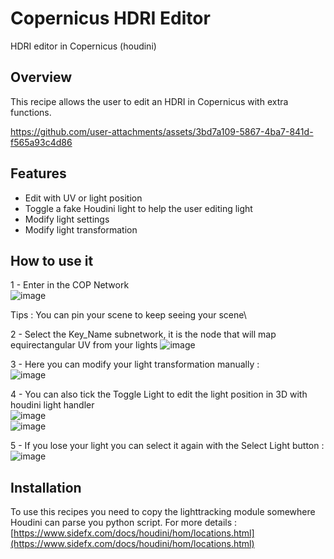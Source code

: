 # Copernicus HDRI Editor
HDRI editor in Copernicus (houdini)

## Overview

This recipe allows the user to edit an HDRI in Copernicus with extra functions.

https://github.com/user-attachments/assets/3bd7a109-5867-4ba7-841d-f565a93c4d86

## Features

- Edit with UV or light position
- Toggle a fake Houdini light to help the user editing light
- Modify light settings
- Modify light transformation

## How to use it

1 - Enter in the COP Network\
![image](https://github.com/user-attachments/assets/068c91f2-3b48-4c11-a323-a3e900259fcc)

Tips : You can pin your scene to keep seeing your scene\

2 - Select the Key_Name subnetwork, it is the node that will map equirectangular UV from your lights
![image](https://github.com/user-attachments/assets/687eeda1-9529-4406-90aa-8927eb7cc541)

3 - Here you can modify your light transformation manually :\
![image](https://github.com/user-attachments/assets/73e8e5a9-b76f-4255-8e10-e2f94645f0d8)

4 - You can also tick the Toggle Light to edit the light position in 3D with houdini light handler\
![image](https://github.com/user-attachments/assets/efb5216d-5ad4-4946-a590-1e2da1f4a319) \
![image](https://github.com/user-attachments/assets/4aba29bf-5460-4cc2-af4a-fc2e0eab1891)

5 - If you lose your light you can select it again with the Select Light button :\
![image](https://github.com/user-attachments/assets/dd7a0969-daa5-46b7-b397-58bb4aaa97d3)

## Installation

To use this recipes you need to copy the lighttracking module somewhere Houdini can parse you python script.
For more details : [https://www.sidefx.com/docs/houdini/hom/locations.html](https://www.sidefx.com/docs/houdini/hom/locations.html)
